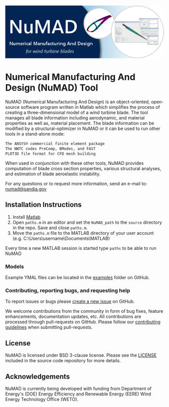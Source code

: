 ![](media/NuMAD.png) 
# Numerical Manufacturing And Design (NuMAD) Tool 
NuMAD (Numerical Manufacturing And Design) is an object-oriented, open-source software program written in Matlab which simplifies the process of creating a three-dimensional model of a wind turbine blade. The tool manages all blade information including aerodynamic, and material properties as well as, material placement. The blade information can be modified by a structural-optimizer in NuMAD or it can be used to run other tools in a stand-alone mode:

    The ANSYS® commercial finite element package
    The NWTC codes PreComp, BModes, and FAST
    PLOT3D file format for CFD mesh building

When used in conjunction with these other tools, NuMAD provides computation of blade cross section properties, various structural analyses, and estimation of blade aeroelastic instability. 

For any questions or to request more information, send an e-mail to: numad@sandia.gov


## Installation Instructions
1. Install [Matlab](https://www.mathworks.com/products/matlab.html)
2. Open `paths.m` in an editor and set the `NuMAD_path` to the `source` directory in the repo. Save and close `paths.m`.
3. Move the `paths.m` file to the MATLAB directory of your user account (e.g. C:\Users\username\Documents\MATLAB)

Every time a new MATLAB session is started type `paths` to be able to run NuMAD
### Models

Example YMAL files can be located in the [examples](https://github.com/sandialabs/NuMAD/examples) folder on GitHub. 

### Contributing, reporting bugs, and requesting help

To report issues or bugs please [create a new
issue](https://github.com/sandialabs/NuMAD/issues/new) on GitHub.

We welcome contributions from the community in form of bug fixes, feature
enhancements, documentation updates, etc. All contributions are processed
through pull-requests on GitHub. Please follow our [contributing
guidelines](https://github.com/sandialabs/NuMAD/blob/master/CONTRIBUTING.md)
when submitting pull-requests.
  
## License

NuMAD is licensed under BSD 3-clause license. Please see the
[LICENSE](https://github.com/sandialabs/NuMAD/blob/main/LICENSE) included in
the source code repository for more details.

## Acknowledgements 

NuMAD is currently being developed with funding from Department of Energy's
(DOE) Energy Efficiency and Renewable Energy (EERE) Wind Energy Technology Office (WETO). 
